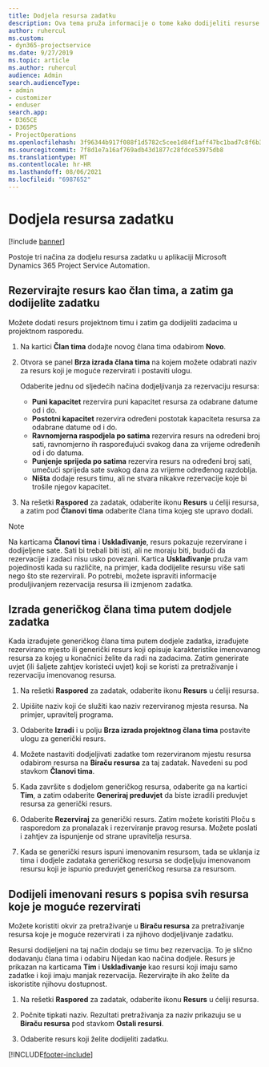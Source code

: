 ```yaml
---
title: Dodjela resursa zadatku
description: Ova tema pruža informacije o tome kako dodijeliti resurse zadacima.
author: ruhercul
ms.custom:
- dyn365-projectservice
ms.date: 9/27/2019
ms.topic: article
ms.author: ruhercul
audience: Admin
search.audienceType:
- admin
- customizer
- enduser
search.app:
- D365CE
- D365PS
- ProjectOperations
ms.openlocfilehash: 3f96344b917f088f1d5782c5cee1d84f1aff47bc1bad7c8f6b33307d1df340fa
ms.sourcegitcommit: 7f8d1e7a16af769adb43d1877c28fdce53975db8
ms.translationtype: MT
ms.contentlocale: hr-HR
ms.lasthandoff: 08/06/2021
ms.locfileid: "6987652"
---
```

# <a name="assign-a-resource-to-a-task"></a>Dodjela resursa zadatku

[!include [banner](../includes/psa-now-project-operations.md)]

Postoje tri načina za dodjelu resursa zadatku u aplikaciji Microsoft Dynamics 365 Project Service Automation.

## <a name="book-a-resource-as-a-team-member-and-then-assign-the-resource-to-a-task"></a>Rezervirajte resurs kao član tima, a zatim ga dodijelite zadatku

Možete dodati resurs projektnom timu i zatim ga dodijeliti zadacima u projektnom rasporedu.

1. Na kartici **Član tima** dodajte novog člana tima odabirom **Novo**. 

2. Otvora se panel **Brza izrada člana tima** na kojem možete odabrati naziv za resurs koji je moguće rezervirati i postaviti ulogu. 

    Odaberite jednu od sljedećih načina dodjeljivanja za rezervaciju resursa:

    - **Puni kapacitet** rezervira puni kapacitet resursa za odabrane datume od i do.
    - **Postotni kapacitet** rezervira određeni postotak kapaciteta resursa za odabrane datume od i do.
    - **Ravnomjerna raspodjela po satima** rezervira resurs na određeni broj sati, ravnomjerno ih raspoređujući svakog dana za vrijeme određenih od i do datuma.
    - **Punjenje sprijeda po satima** rezervira resurs na određeni broj sati, umečući sprijeda sate svakog dana za vrijeme određenog razdoblja.
    - **Ništa** dodaje resurs timu, ali ne stvara nikakve rezervacije koje bi trošile njegov kapacitet.

3. Na rešetki **Raspored** za zadatak, odaberite ikonu **Resurs** u ćeliji resursa, a zatim pod **Članovi tima** odaberite člana tima kojeg ste upravo dodali. 

> [!NOTE]
> Na karticama **Članovi tima** i **Usklađivanje**, resurs pokazuje rezervirane i dodijeljene sate. Sati bi trebali biti isti, ali ne moraju biti, budući da rezervacije i zadaci nisu usko povezani. Kartica **Usklađivanje** pruža vam pojedinosti kada su različite, na primjer, kada dodijelite resursu više sati nego što ste rezervirali. Po potrebi, možete ispraviti informacije produljivanjem rezervacija resursa ili izmjenom zadatka.

## <a name="create-a-generic-team-member-through-task-assignment"></a>Izrada generičkog člana tima putem dodjele zadatka

Kada izrađujete generičkog člana tima putem dodjele zadatka, izrađujete rezervirano mjesto ili generički resurs koji opisuje karakteristike imenovanog resursa za kojeg u konačnici želite da radi na zadacima. Zatim generirate uvjet (ili šaljete zahtjev koristeći uvjet) koji se koristi za pretraživanje i rezervaciju imenovanog resursa.

1. Na rešetki **Raspored** za zadatak, odaberite ikonu **Resurs** u ćeliji resursa.

2. Upišite naziv koji će služiti kao naziv rezerviranog mjesta resursa. Na primjer, upravitelj programa.

3. Odaberite **Izradi** i u polju **Brza izrada projektnog člana tima** postavite ulogu za generički resurs.

4. Možete nastaviti dodjeljivati zadatke tom rezerviranom mjestu resursa odabirom resursa na **Biraču resursa** za taj zadatak. Navedeni su pod stavkom **Članovi tima**.

5. Kada završite s dodjelom generičkog resursa, odaberite ga na kartici **Tim**, a zatim odaberite **Generiraj preduvjet** da biste izradili preduvjet resursa za generički resurs.

6. Odaberite **Rezerviraj** za generički resurs. Zatim možete koristiti Ploču s rasporedom za pronalazak i rezerviranje pravog resursa. Možete poslati i zahtjev za ispunjenje od strane upravitelja resursa.

7. Kada se generički resurs ispuni imenovanim resursom, tada se uklanja iz tima i dodjele zadataka generičkog resursa se dodjeljuju imenovanom resursu koji je ispunio preduvjet generičkog resursa za resursom.

## <a name="assign-a-named-resource-from-the-list-of-all-bookable-resources"></a>Dodijeli imenovani resurs s popisa svih resursa koje je moguće rezervirati

Možete koristiti okvir za pretraživanje u **Biraču resursa** za pretraživanje resursa koje je moguće rezervirati i za njihovo dodjeljivanje zadatku.

Resursi dodijeljeni na taj način dodaju se timu bez rezervacija. To je slično dodavanju člana tima i odabiru Nijedan kao načina dodjele. Resurs je prikazan na karticama **Tim** i **Usklađivanje** kao resursi koji imaju samo zadatke i koji imaju manjak rezervacija. Rezervirajte ih ako želite da iskoristite njihovu dostupnost.

1. Na rešetki **Raspored** za zadatak, odaberite ikonu **Resurs** u ćeliji resursa.

2. Počnite tipkati naziv. Rezultati pretraživanja za naziv prikazuju se u **Biraču resursa** pod stavkom **Ostali resursi**.

3. Odaberite resurs koji želite dodijeliti zadatku.



[!INCLUDE[footer-include](../includes/footer-banner.md)]